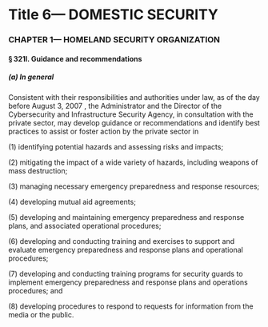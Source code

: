 
# Title 6— DOMESTIC SECURITY
### CHAPTER 1— HOMELAND SECURITY ORGANIZATION
#### § 321l. Guidance and recommendations
##### (a) In general

Consistent with their responsibilities and authorities under law, as of the day before August 3, 2007 , the Administrator and the Director of the Cybersecurity and Infrastructure Security Agency, in consultation with the private sector, may develop guidance or recommendations and identify best practices to assist or foster action by the private sector in

(1) identifying potential hazards and assessing risks and impacts;

(2) mitigating the impact of a wide variety of hazards, including weapons of mass destruction;

(3) managing necessary emergency preparedness and response resources;

(4) developing mutual aid agreements;

(5) developing and maintaining emergency preparedness and response plans, and associated operational procedures;

(6) developing and conducting training and exercises to support and evaluate emergency preparedness and response plans and operational procedures;

(7) developing and conducting training programs for security guards to implement emergency preparedness and response plans and operations procedures; and

(8) developing procedures to respond to requests for information from the media or the public.
